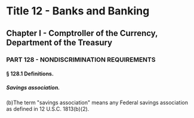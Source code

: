 
# Title 12 - Banks and Banking
## Chapter I - Comptroller of the Currency, Department of the Treasury
### PART 128 - NONDISCRIMINATION REQUIREMENTS
#### § 128.1 Definitions.
##### Savings association.

(b)The term "savings association" means any Federal savings association as defined in 12 U.S.C. 1813(b)(2).
